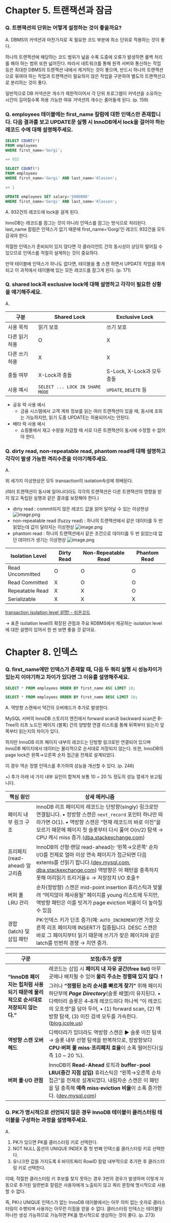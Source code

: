 # Chapter 5. 트랜잭션과 잠금

### Q. 트랜잭션의 단위는 어떻게 설정하는 것이 좋을까요?

A. DBMS의 커넥션과 마찬가지로 꼭 필요한 코드 부분에 최소 단위로 적용하는 것이 좋다.

하나의 트랜잭션에 해당하는 코드 범위가 넓을 수록 도중에 오류가 발생하면 롤백 처리를 해야 하는 범위 또한 넓어진다. 따라서 네트워크를 통해 원격 서버와 통신하는 작업 등은 최대한 DBMS의 트랜잭션 내에서 제거하는 것이 좋으며, 반드시 하나의 트랜잭션으로 묶여야 하는 작업과 트랜잭션이 필요하지 않은 작업을 구분하여 별도의 트랜잭션으로 분리하는 것이 좋다.

일반적으로 DB 커넥션은 개수가 제한적이어서 각 단위 프로그램이 커넥션을 소유하는 시간이 길어질수록 하용 가능한 여유 거넥션의 개수는 줄어들게 된다. (p. 159)

### Q. employees 테이블에는 first_name 칼럼에 대한 인덱스만 존재합니다. 다음 결과를 보고 UPDATE문 실행 시 InnoDB에서 lock을 걸어야 하는 레코드 수에 대해 설명해주세요.

```sql
SELECT COUNT(*)
FROM employees
WHERE first_name='Gorgi';

=> 932

SELECT COUNT(*)
FROM employees
WHERE first_name='Gorgi' AND last_name='Klassen';

=> 1

UPDATE employees SET salary='5000000'
WHERE first_name='Gorgi' AND last_name='Klassen';
```

A. 932건의 레코드에 lock을 걸게 된다.

InnoDB는 레코드를 잠그는 것이 아니라 인덱스를 잠그는 방식으로 처리된다. last_name 칼럼은 인덱스가 없기 때문에 first_name=’Gorgi’인 레코드 932건을 모두 감궈야 한다.

적절한 인덱스가 준비되어 있지 않다면 각 클라이언트 간의 동시성이 상당히 떨어질 수 있으므로 인덱스를 적절히 설계하는 것이 중요하다.

만약 테이블에 인덱스가 하나도 없다면, 테이블을 풀 스캔 하면서 UPDATE 작업을 하게되고 이 과적에서 테이블에 있는 모든 레코드를 잠그게 된다. (p. 171)

### Q. shared lock과 exclusive lock에 대해 설명하고 각각이 필요한 상황을 얘기해주세요.

A.

| 구분           | Shared Lock                     | Exclusive Lock             |
| -------------- | ------------------------------- | -------------------------- |
| 사용 목적      | 읽기 보호                       | 쓰기 보호                  |
| 다른 읽기 허용 | O                               | X                          |
| 다른 쓰기 허용 | X                               | X                          |
| 충돌 여부      | X-Lock과 충돌                   | S-Lock, X-Lock과 모두 충돌 |
| 사용 예시      | `SELECT ... LOCK IN SHARE MODE` | `UPDATE`, `DELETE` 등      |

- 공유 락 사용 예시
  - 금융 시스템에서 고객 계좌 정보를 읽는 여러 트랜잭션이 있을 때, 동시에 조회는 가능하지만, 읽기 도중 UPDATE는 허용되어서는 안된다.
- 배타 락 사용 예시
  - 쇼핑몰에서 재고 수량을 차감할 때 서로 다른 트랜잭션이 동시에 수정할 수 없어야 한다.

### Q. dirty read, non-repeatable read, phantom read에 대해 설명하고 각각이 발생 가능한 격리수준을 이야기해주세요.

A.

위 세가지 이상현상은 모두 transaction의 isolation속성에 위배된다.

(여러 트랜잭션이 동시에 일어나더라도 각각의 트랜잭션은 다른 트랜잭션의 영향을 받지 않고 독립된 실행과 같은 결과를 보장해야 한다.)

- dirty read
  : commit되지 않은 레코드 값을 읽어 일어날 수 있는 이상현상
  ![image.png](<images\image(1).png>)
- non-repeatable read (fuzzy read)
  : 하나의 트랜잭션에서 같은 데이터를 두 번 읽었는데 값이 달라지는 이상현상
  ![image.png](<images\image(2).png>)
- phantom read
  : 하나의 트랜잭션에서 같은 조건으로 데이터를 두 번 읽었는데 없던 데이터가 생기는 이상현상
  ![image.png](<images\image(3).png>)

| Isolation Level  | Dirty Read | Non-Repeatable Read | Phantom Read |
| ---------------- | ---------- | ------------------- | ------------ |
| Read Uncommitted | O          | O                   | O            |
| Read Committed   | X          | O                   | O            |
| Repeatable Read  | X          | X                   | O            |
| Serializable     | X          | X                   | X            |

[transaction isolation level 설명! - 쉬운코드](https://youtu.be/bLLarZTrebU?si=k38W8m-N6ixkAql-)

→ 표준 isolation level의 확장된 관점과 주요 RDBMS에서 제공하는 isolation level에 대한 설명이 있어서 한 번 보면 좋을 것 같아요.

# Chapter 8. 인덱스

### Q. first_name에만 인덱스가 존재할 때, 다음 두 쿼리 실행 시 성능차이가 있는지 이야기하고 차이가 있다면 그 이유를 설명해주세요.

```sql
SELECT * FROM employees ORDER BY first_name ASC LIMIT 10;

SELECT * FROM employees ORDER BY first_name DESC LIMIT 10;
```

A. 역방향 스캔에서 약간의 오버헤드가 추가로 발생한다.

MySQL 서버의 InnoDB 스토리지 엔진에서 forward scan과 backward scan은 B-Tree의 리프 노드인 페이지 (블록) 간의 양방향 연결 리스트를 통해 뒤쪽부터 읽는지 앞쪽부터 읽는지의 차이가 있다.

하지만 InnoDB 리프 페이지 내부의 레코드는 단방향 링크로만 연결되어 있으며 InnoDB 페이지에서 데이터는 물리적으로 순서대로 저장되지 않는다. 또한, InnoDB의 page lock은 왼쪽→오른쪽 순차 접근을 전제로 설계되었다.

이 경우 역순 정렬 인덱스를 추가하여 성능을 개선할 수 있다. (p. 246)

+) 추가
아래 네 가지 내부 요인이 합쳐져 보통 10 ~ 20 % 정도의 성능 열세가 보고됩니다.

| 핵심 원인                     | 상세 메커니즘                                                                                                                                                                                                                                                                                                                                                                                                                                                                      |
| ----------------------------- | ---------------------------------------------------------------------------------------------------------------------------------------------------------------------------------------------------------------------------------------------------------------------------------------------------------------------------------------------------------------------------------------------------------------------------------------------------------------------------------- |
| 페이지 내부 링크 구조         | InnoDB 리프 페이지의 레코드는 단방향(singly) 링크로만 연결됩니다. • 정방향 스캔은 `next_record` 포인터 하나만 따라가면 O(1). • 역방향 스캔은 “현재 레코드의 바로 이전”을 모르기 때문에 페이지 첫 슬롯부터 다시 훑어 O(n/2) 탐색 → CPU 캐시 miss 증가.([dba.stackexchange.com](https://dba.stackexchange.com/questions/199551/why-scanning-an-index-backwards-is-slower?utm_source=chatgpt.com))                                                                                    |
| 프리페치(read-ahead) 알고리즘 | InnoDB의 선형·랜덤 read-ahead는 ‘왼쪽→오른쪽’ 순차 I/O를 전제로 얼마 이상 연속 페이지가 접근되면 다음 extents를 선읽기 합니다.([dev.mysql.com](https://dev.mysql.com/doc/refman/8.1/en/innodb-performance-read_ahead.html?utm_source=chatgpt.com), [dba.stackexchange.com](https://dba.stackexchange.com/questions/311766/why-linear-read-ahead-prefetch-may-improve-performance?utm_source=chatgpt.com)) 역방향은 이 패턴을 충족하지 못해 미리읽기 트리거율↓ → 저장장치 I/O 호출↑ |
| 버퍼 풀 LRU 관리              | 순차(정방향) 스캔은 mid-point insertion 휴리스틱과 맞물려 “머지않아 재사용될” 페이지를 young 리스트에 두지만, 역방향 패턴은 이를 빗겨가 page eviction 비율이 더 높아질 수 있음                                                                                                                                                                                                                                                                                                     |
| 경합(latch) 및 삽입 패턴      | PK·인덱스 키가 단조 증가(예: `AUTO_INCREMENT`)면 가장 오른쪽 리프 페이지에 INSERT가 집중됩니다. DESC 스캔은 바로 그 페이지부터 읽기 때문에 쓰기가 잦은 페이지와 같은 latch를 빈번히 경쟁 → 지연 증가.                                                                                                                                                                                                                                                                              |

| 구문                                                                              | 보정/추가 설명                                                                                                                                                                                                                                                                                                                                                                                                                                                                                                           |
| --------------------------------------------------------------------------------- | ------------------------------------------------------------------------------------------------------------------------------------------------------------------------------------------------------------------------------------------------------------------------------------------------------------------------------------------------------------------------------------------------------------------------------------------------------------------------------------------------------------------------ |
| **“InnoDB 페이지는 힙처럼 사용되기 때문에 물리적으로 순서대로 저장되지 않는다.”** | 레코드는 삽입 시 **페이지 내 자유 공간(free list)** 아무 곳에나 배치될 수 있어 **물리 주소는 정렬돼 있지 않다**. ❗그러나 **“정렬된 논리 순서를 빠르게 찾기”** 위해 페이지 하단부에 **_Page Directory_**(슬롯 배열)이 유지된다. • 디렉터리 슬롯은 4–8개 레코드마다 하나씩 “이 레코드의 오프셋”을 담아 두어, • (1) forward scan, (2) 역방향 탐색, (3) 이진 검색 모두를 가속한다. ([blog.jcole.us](https://blog.jcole.us/2013/01/14/efficiently-traversing-innodb-btrees-with-the-page-directory/?utm_source=chatgpt.com)) |
| **역방향 스캔 오버헤드**                                                          | 디렉터리가 있더라도 역방향 스캔은 ▶ 슬롯 이진 탐색 → 슬롯 내부 선형 탐색을 반복하므로, 정방향보다 **CPU·버퍼 풀 miss·프리페치 효율**이 소폭 떨어진다(실측 10 ~ 20 %).                                                                                                                                                                                                                                                                                                                                                    |
| **버퍼 풀·I/O 관점**                                                              | InnoDB의 **Read-Ahead** 로직과 **buffer-pool LRU(중간 지점 삽입)** 휴리스틱은 “왼쪽→오른쪽 순차 접근”을 전제로 설계되었다. 내림차순 스캔은 이 패턴을 덜 충족해 **예측 miss·eviction 비율**이 소폭 증가한다. ([dev.mysql.com](https://dev.mysql.com/doc/refman/8.2/en/innodb-performance-midpoint_insertion.html?utm_source=chatgpt.com))                                                                                                                                                                                 |

### Q. PK가 명시적으로 선언되지 않은 경우 InnoDB 테이블이 클러스터링 테이블을 구성하는 과정을 설명해주세요.

A.

1. PK가 있으면 PK를 클러스터링 키로 선택한다.
2. NOT NULL 옵션의 UNIQUE INDEX 중 첫 번째 인덱스를 클러스터링 키로 선택한다.
3. 유니크한 값을 가지도록 6 바이트짜리 RowID 칼럼 내부적으로 추가한 후 클러스터링 키로 선택한다.

이때, 적절한 클러스터링 키 후보를 찾지 못하는 경우 3번의 경우가 발생하며 이렇게 자동으로 추가된 일련번호 칼럼은 사용자에게 노출되지 않고 쿼리 문장에 명시적으로 사용할 수 없다.

즉, PK나 UNIQUE 인덱스가 없는 InnoDB 테이블에서는 아무 의미 없는 숫자로 클러스터링이 수행되며 사용자는 아무런 이점을 얻을 수 없다. 클러스터링 인덱스는 테이블당 하나만 생성 가능하므로 가능하면 PK를 명시적으로 생성하는 것이 좋다. (p. 273)
